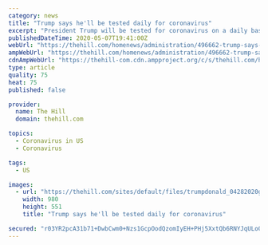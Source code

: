 ```yaml
---
category: news
title: "Trump says he'll be tested daily for coronavirus"
excerpt: "President Trump will be tested for coronavirus on a daily basis after a military member who serves as the president's valet"
publishedDateTime: 2020-05-07T19:41:00Z
webUrl: "https://thehill.com/homenews/administration/496662-trump-says-hell-be-tested-daily-for-coronavirus"
ampWebUrl: "https://thehill.com/homenews/administration/496662-trump-says-hell-be-tested-daily-for-coronavirus?amp"
cdnAmpWebUrl: "https://thehill-com.cdn.ampproject.org/c/s/thehill.com/homenews/administration/496662-trump-says-hell-be-tested-daily-for-coronavirus?amp"
type: article
quality: 75
heat: 75
published: false

provider:
  name: The Hill
  domain: thehill.com

topics:
  - Coronavirus in US
  - Coronavirus

tags:
  - US

images:
  - url: "https://thehill.com/sites/default/files/trumpdonald_04282020getty.jpg"
    width: 980
    height: 551
    title: "Trump says he'll be tested daily for coronavirus"

secured: "r03YR2pcA31b71+DwbCwm0+Nzs1GcpOodQzomIyEH+PHj5XxtQb6RNYJqULo0X3woZ0SQ4P9PgOPNvodqKiX4dzYGkhVKjygiBmMzNQl31wmqFHbfuJ2pGwcHWYU6vjoytRCN/5X+fB2j2/ed5s1ahgyjSu2xJKu1w+cu3tZV/8OCgspouZu+fRKiZ4ZxzfZ7evgM9tASyt6QhEyoRhuryfNvd7urxL8IO+5mL4kyavHrdm5qtx6DQBHYvbhgLHGBVEmjwsVO331dFhG/yr4x4Q7vZ5iIGDnsGqjdo+4Q1Af/dUF1Fxh99zSENtpycKbjJj8cCYMQbCiv2n7yLzSsjyb5C8FRs+po5P2r8Z8kokqATdUDNoKdRlm8PO+ASsNjyvNrrmh7W9kyC20oQ98RL6L+5sMKUd5yvqhtz9UAr9sUeM/0ZtOHC/YLTfgVOCFnmO5stNNQ7U6bTyoZbBVdfa8pEcDV7o8YjD+MWy+6Ck=;eQqlKFvNsVuWyJavAYUb6g=="
---
```


